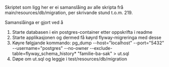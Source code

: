 Skriptet som ligg her er ei samanslåing av alle skripta frå main/resources/db/migration, per skrivande stund t.o.m. 219.

Samanslåinga er gjort ved å
1. Starte databasen i ein postgres-container etter oppskrifta i readme
1. Starte applikasjonen og dermed få køyrd flyway-migreringa med desse
1. Køyre følgjande kommando: pg_dump --host="localhost" --port="5432" --username="postgres" --no-owner --exclude-table=flyway_schema_history* "familie-ba-sak" > ut.sql
1. Døpe om ut.sql og leggje i test/resources/db/migration  